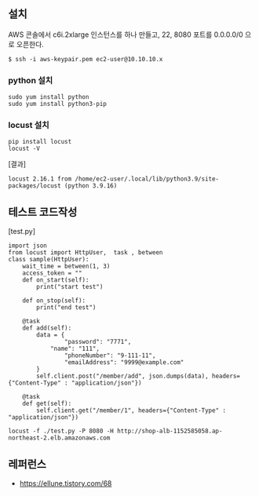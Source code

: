 ## 설치 ##

AWS 콘솔에서 c6i.2xlarge 인스턴스를 하나 만들고, 22, 8080 포트를 0.0.0.0/0 으로 오픈한다.
```
$ ssh -i aws-keypair.pem ec2-user@10.10.10.x
```

### python 설치 ###
```
sudo yum install python
sudo yum install python3-pip
```

### locust 설치 ###
```
pip install locust
locust -V
```

[결과]
```
locust 2.16.1 from /home/ec2-user/.local/lib/python3.9/site-packages/locust (python 3.9.16)
```

## 테스트 코드작성 ##
[test.py]
```
import json
from locust import HttpUser,  task , between
class sample(HttpUser):
	wait_time = between(1, 3)
	access_token = ""
	def on_start(self):		
		print("start test")		

	def on_stop(self):		
		print("end test")		

	@task
	def add(self):
		data = {	
		    	"password": "7771",
			"name": "111",
    			"phoneNumber": "9-111-11",
    			"emailAddress": "9999@example.com"
		}
		self.client.post("/member/add", json.dumps(data), headers={"Content-Type" : "application/json"})

	@task
	def get(self):
		self.client.get("/member/1", headers={"Content-Type" : "application/json"})
```

```
locust -f ./test.py -P 8080 -H http://shop-alb-1152585058.ap-northeast-2.elb.amazonaws.com
```



## 레퍼런스 ##

* https://ellune.tistory.com/68
